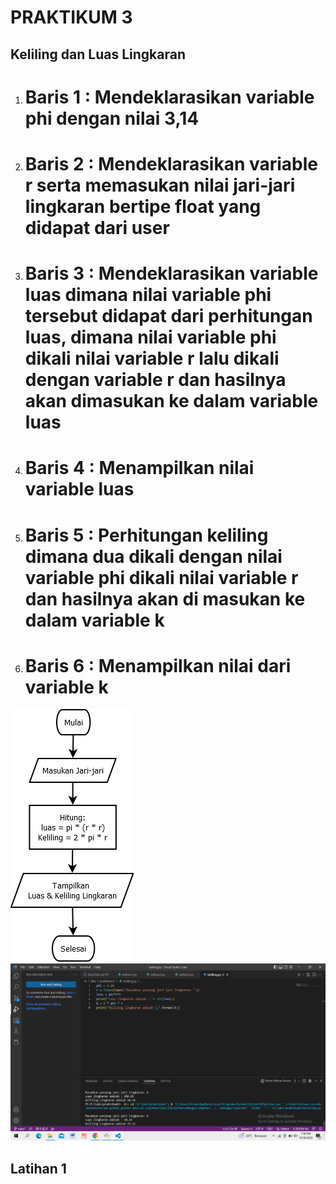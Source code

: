 # PRAKTIKUM 3
## Keliling dan Luas Lingkaran
1. # Baris 1 : Mendeklarasikan variable phi dengan nilai 3,14
2. # Baris 2 : Mendeklarasikan variable r serta memasukan nilai jari-jari lingkaran bertipe float yang didapat dari user
3. # Baris 3 : Mendeklarasikan variable luas dimana nilai variable phi tersebut didapat dari perhitungan luas, dimana nilai variable phi dikali nilai variable r lalu dikali dengan variable r dan hasilnya akan dimasukan ke dalam variable luas
4. # Baris 4 : Menampilkan nilai variable luas
5. # Baris 5 : Perhitungan keliling dimana dua dikali dengan nilai variable phi dikali nilai variable r dan hasilnya akan di masukan ke dalam variable k
6. # Baris 6 : Menampilkan nilai dari variable k
![gambar1](screenshot/flowchart.png)
![gambar2](screenshot/4.png)

## Latihan 1



